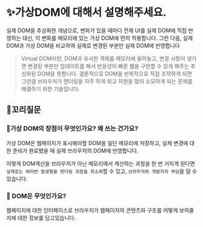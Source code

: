 # ✨가상DOM에 대해서 설명해주세요.

실제 DOM을 추상화한 개념으로, 변화가 있을 때마다 전체 UI를 실제 DOM에 직접 반영하는 대신, 이 변화를 메모리에 있는 가상 DOM에 먼저 적용합니다.
그런 다음, 실제 DOM과 가상 DOM을 비교하여 실제로 변경된 부분만 실제 DOM에 반영합니다

> Virtual DOM이란, DOM과 유사한 객체를 메모리에 올려놓고,
> 변경 사항이 생기면 변경된 부분만 업데이트를 해서 반응성이 빠른 웹을 구현할 수 있게 해주는 추상화된 DOM을 뜻합니다.
> 결론적으로 DOM을 반복적으로 직접 조작하게 되면 그만큼 브라우저가 렌더링을 자주 하게 되고 자원을 많이 소모하게 되는 문제를 해결하기 위한 기술입니다.

## 🔁꼬리질문

### 🤔가상 DOM의 장점이 무엇인가요? 왜 쓰는 건가요?

가상 DOM은 웹페이지가 표시해야할 DOM을 일단 메모리에 저장하고, 실제 변경에 대한 준비가 완료됐을 때 실제 브라우저의 DOM에 반영합니다.

이렇게 DOM계산을 브라우저가 아닌 메모리에서 계산하는 과정을 한 번 거치게 된다면 `실제로는 여러번 발생했을 렌더링 과정을 최소화`할 수 있고, `브라우저와 개발자의 부담`을 덜 수 있습니다.

### 🤔 DOM은 무엇인가요?

웹페이지에 대한 인터페이스로 브라우저가 웹페이지의 콘텐츠와 구조를 어떻게 보여줄지에 대한 정보를 담고있습니다.
